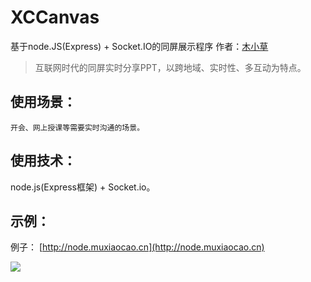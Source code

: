 # XCCanvas

基于node.JS(Express) + Socket.IO的同屏展示程序
作者：[木小草](http:www.muxiaocao.cn)

> 互联网时代的同屏实时分享PPT，以跨地域、实时性、多互动为特点。 

## 使用场景：
	
	开会、网上授课等需要实时沟通的场景。

## 使用技术：

  node.js(Express框架) + Socket.io。
  
## 示例：

  例子：
  [http://node.muxiaocao.cn](http://node.muxiaocao.cn)
  
  ![](http://muxiaocao01.oss-cn-shenzhen.aliyuncs.com/github/github_xccanvas.png)
